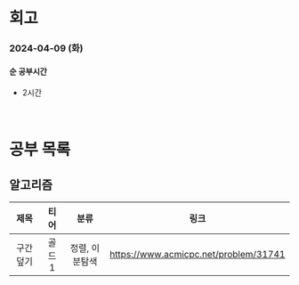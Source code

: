 # 회고

### 2024-04-09 (화)

#### 순 공부시간

- 2시간

<br>

# 공부 목록

## 알고리즘

|   제목    |  티어  |      분류      |                 링크                  |
| :-------: | :----: | :------------: | :-----------------------------------: |
| 구간 덮기 | 골드 1 | 정렬, 이분탐색 | https://www.acmicpc.net/problem/31741 |
